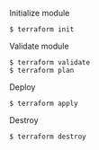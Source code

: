 Initialize module

```console
$ terraform init
```

Validate module

```console
$ terraform validate
$ terraform plan
```

Deploy

```console
$ terraform apply
```

Destroy

```console
$ terraform destroy
```
